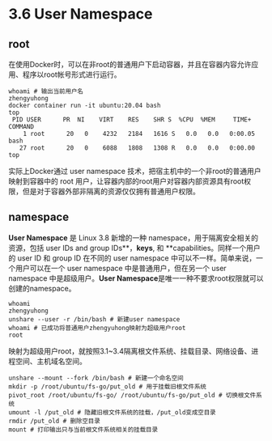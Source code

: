 # 3.6 User Namespace

## root

在使用Docker时，可以在非root的普通用户下启动容器，并且在容器内容允许应用、程序以root帐号形式进行运行。

```
whoami # 输出当前用户名
zhengyuhong
docker container run -it ubuntu:20.04 bash
top
 PID USER      PR  NI    VIRT    RES    SHR S  %CPU  %MEM     TIME+ COMMAND
    1 root      20   0    4232   2184   1616 S   0.0   0.0   0:00.05 bash
   27 root      20   0    6088   1808   1308 R   0.0   0.0   0:00.00 top
```

实际上Docker通过 user namespace 技术，把宿主机中的一个非root的普通用户映射到容器中的 root 用户，让容器内部的root用户对容器内部资源具有root权限，但是对于容器外部非隔离的资源仅仅拥有普通用户权限。

## namespace

**User Namespace** 是 Linux 3.8 新增的一种 namespace，用于隔离安全相关的资源，包括 user IDs and group IDs**，**keys**, 和 **capabilities。同样一个用户的 user ID 和 group ID 在不同的 user namespace 中可以不一样。简单来说，一个用户可以在一个 user namespace 中是普通用户，但在另一个 user namespace 中是超级用户。**User Namespace**是唯一一种不要求root权限就可以创建的namespace。

```
whoami
zhengyuhong
unshare --user -r /bin/bash # 新建user namespace 
whoami # 已成功将普通用户zhengyuhong映射为超级用户root
root 
```

映射为超级用户root，就按照3.1~3.4隔离根文件系统、挂载目录、网络设备、进程空间、主机域名空间。

```
unshare --mount --fork /bin/bash # 新建一个命名空间
mkdir -p /root/ubuntu/fs-go/put_old # 用于挂载旧根文件系统
pivot_root /root/ubuntu/fs-go/ /root/ubuntu/fs-go/put_old # 切换根文件系统
umount -l /put_old # 隐藏旧根文件系统的挂载，/put_old变成空目录
rmdir /put_old # 删除空目录
mount # 打印输出只与当前根文件系统相关的挂载目录
```


